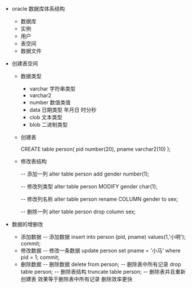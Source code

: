 - oracle 数据库体系结构
  - 数据库
  - 实例
  - 用户
  - 表空间
  - 数据文件
- 创建表空间
  - 数据类型
    - varchar 字符串类型
    - varchar2 
    - number 数值类值
    - data 日期类型 年月日 时分秒
    - clob  文本类型
    - blob 二进制类型
  - 创建表

    CREATE table person(
	pid number(20),
	pname varchar2(10)
    );

  - 修改表结构

    -- 添加一列
    alter table person add gender number(1);

    -- 修改列类型
    alter table person MODIFY gender char(1); 

    -- 修改列名称
    alter table person rename COLUMN gender to sex;

    -- 删除一列
    alter table person drop column sex;

- 数据的增删改
  - 添加数据
    -- 添加数据
    insert into person (pid, pname) values(1,'小明');
    commit;
  - 修改数据
    -- 修改一条数据
    update person set pname = '小马' where pid = 1;
    commit;
  - 删除数据
    -- 删除数据
    delete from person; -- 删除表中所有记录 
    drop table person; -- 删除表结构
    truncate table person; -- 删除表并且重新创建表 效果等于删除表中所有记录  删除效率更快